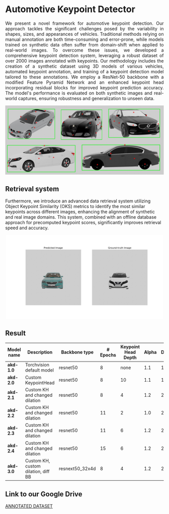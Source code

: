 # Automotive Keypoint Detector 
<div style="text-align: justify;">
We present a novel framework for automotive keypoint detection. Our approach tackles the significant challenges posed by the variability in shapes, sizes, and appearances of vehicles. Traditional methods relying on manual annotation are both time-consuming and error-prone, while models trained on synthetic data often suffer from domain-shift when applied to real-world images. To overcome these issues, we developed a comprehensive keypoint detection system, leveraging a robust dataset of over 2000 images annotated with keypoints.
Our methodology includes the creation of a synthetic dataset using 3D models of various vehicles, automated keypoint annotation, and training of a keypoint detection model tailored to these annotations. We employ a ResNet-50 backbone with a modified Feature Pyramid Network and an enhanced keypoint head incorporating residual blocks for improved keypoint prediction accuracy. The model's performance is evaluated on both synthetic images and real-world captures, ensuring robustness and generalization to unseen data.
</div>

![Detections](./img/final_annotated.png)

## Retrieval system
Furthermore, we introduce an advanced data retrieval system utilizing Object Keypoint Similarity (OKS) metrics to identify the most similar keypoints across different images, enhancing the alignment of synthetic and real image domains. This system, combined with an offline database approach for precomputed keypoint scores, significantly improves retrieval speed and accuracy.
<div align="center">
  <img src="./img/skoda_retrieval.png" alt="Retrieval" width="500">
</div>




## Result
| **Model name** | **Description**                      | **Backbone type**    | **# Epochs** | **Keypoint Head Depth** | **Alpha** | **Dilation** | **Bbox AP** | **Bbox AR** | **Keypoint AP** | **Keypoint AR** |
|----------------|--------------------------------------|----------------------|--------------|-------------------------|-----------|--------------|-------------|-------------|----------------|----------------|
| **akd-1.0**    | Torchvision default model            | resnet50             | 8            | none                    | 1.1       | 1            | 0.900       | 0.900       | 0.600          | 0.600          |
| **akd-2.0**    | Custom KeypointHead                  | resnet50             | 8            | 10                      | 1.1       | 1            | 0.900       | 0.900       | 0.105          | 0.100          |
| **akd-2.1**    | Custom KH and changed dilation       | resnet50             | 8            | 4                       | 1.2       | 2            | 0.925       | 0.950       | 0.700          | 0.700          |
| **akd-2.2**    | Custom KH and changed dilation       | resnet50             | 11           | 2                       | 1.0       | 2            | 0.900       | 0.900       | 0.600          | 0.600          |
| **akd-2.3**    | Custom KH and changed dilation       | resnet50             | 11           | 6                       | 1.2       | 2            | **0.900**   | **0.900**   | **0.800**      | **0.800**      |
| **akd-2.4**    | Custom KH and changed dilation       | resnet50             | 15           | 6                       | 1.2       | 2            | 1.000       | 1.000       | 0.700          | 0.700          |
| **akd-3.0**    | Custom KH, custom dilation, diff BB  | resnext50\_32x4d     | 8            | 4                       | 1.2       | 2            | 0.850       | 0.900       | 0.350          | 0.400          |


## Link to our Google Drive
[ANNOTATED DATASET](https://drive.google.com/drive/folders/1GCpRsDSXSHfqCM5T36EM5d35a_DVg3LB?usp=drive_link)
